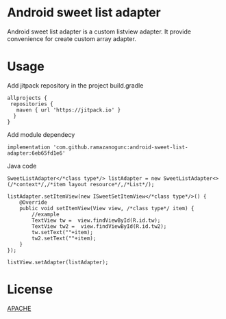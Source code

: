 # Android sweet list adapter
Android sweet list adapter is a custom listview adapter. It provide convenience for create custom array adapter. 
# Usage
Add jitpack repository in the project build.gradle
```
allprojects {
 repositories {
   maven { url 'https://jitpack.io' }
  }
}
```
Add module dependecy 
```
implementation 'com.github.ramazanogunc:android-sweet-list-adapter:6eb65fd1e6'
```
Java code
```
SweetListAdapter</*class type*/> listAdapter = new SweetListAdapter<>(/*context*/,/*item layout resource*/,/*List*/);

listAdapter.setItemView(new ISweetSetItemView</*class type*/>() {
    @Override
    public void setItemView(View view, /*class type*/ item) {
        //example
        TextView tw =  view.findViewById(R.id.tw);
        TextView tw2 =  view.findViewById(R.id.tw2);
        tw.setText(""+item);
        tw2.setText(""+item);
    }
});

listView.setAdapter(listAdapter);
```

# License
[APACHE](http://www.apache.org/licenses/LICENSE-2.0)

